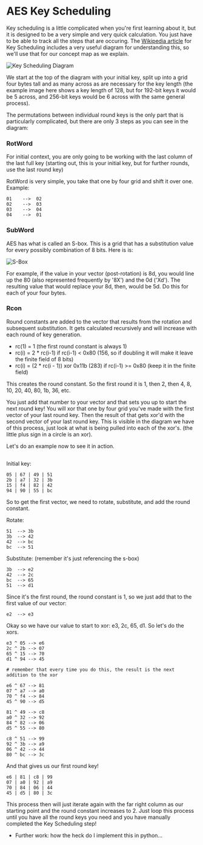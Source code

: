 # AES Key Scheduling
Key scheduling is a little complicated when you're first learning about it, but it is designed to be a very simple and very quick calculation. You just have to be able to track all the steps that are occuring. The [Wikipedia article](https://en.wikipedia.org/wiki/AES_key_schedule) for Key Scheduling includes a very useful diagram for understanding this, so we'll use that for our concept map as we explain.

![Key Scheduling Diagram](/mdimg/AES-Key_Schedule_128-bit_key.png)

We start at the top of the diagram with your initial key, split up into a grid four bytes tall and as many across as are necessary for the key length (the example image here shows a key length of 128, but for 192-bit keys it would be 5 across, and 256-bit keys would be 6 across with the same general process).

The permutations between individual round keys is the only part that is particularly complicated, but there are only 3 steps as you can see in the diagram:

### RotWord

For initial context, you are only going to be working with the last column of the last full key (starting out, this is your initial key, but for further rounds, use the last round key)

RotWord is very simple, you take that one by four grid and shift it over one. Example:
```
01    -->  02
02    -->  03
03    -->  04
04    -->  01
```

### SubWord

AES has what is called an S-box. This is a grid that has a substitution value for every possibly combination of 8 bits. Here is is:

![S-Box](/mdimg/s-box.png)

For example, if the value in your vector (post-rotation) is 8d, you would line up the 80 (also represented frequently by '8X') and the 0d ('Xd'). The resulting value that would replace your 8d, then, would be 5d. Do this for each of your four bytes.

### Rcon

Round constants are added to the vector that results from the rotation and subsequent substitution. It gets calculated recursively and will increase with each round of key generation.
 
* rc(1) = 1 (the first round constant is always 1)
* rc(i) = 2 * rc(i-1) if rc(i-1) < 0x80 (156, so if doubling it will make it leave the finite field of 8 bits)
* rc(i) = (2 * rc(i - 1)) xor 0x11b (283) if rc(i-1) >= 0x80 (keep it in the finite field) 

This creates the round constant. So the first round it is 1, then 2, then 4, 8, 10, 20, 40, 80, 1b, 36, etc.

You just add that number to your vector and that sets you up to start the next round key! You will xor that one by four grid you've made with the first vector of your last round key. Then the result of that gets xor'd with the second vector of your last round key. This is visible in the diagram we have of this process, just look at what is being pulled into each of the xor's. (the little plus sign in a circle is an xor).

Let's do an example now to see it in action.

##
Initial key:
```
05 | 67 | 49 | 51
2b | a7 | 32 | 3b
15 | f4 | 82 | 42
94 | 90 | 55 | bc
```
So to get the first vector, we need to rotate, substitute, and add the round constant. 

Rotate:
```
51  --> 3b
3b  --> 42
42  --> bc
bc  --> 51
```
Substitute:         (remember it's just referencing the s-box)
```
3b  --> e2
42  --> 2c
bc  --> 65
51  --> d1
```

Since it's the first round, the round constant is 1, so we just add that to the first value of our vector:
```
e2  --> e3
```

Okay so we have our value to start to xor: e3, 2c, 65, d1. So let's do the xors.
```
e3 ^ 05 --> e6
2c ^ 2b --> 07
65 ^ 15 --> 70
d1 ^ 94 --> 45

# remember that every time you do this, the result is the next addition to the xor

e6 ^ 67 --> 81
07 ^ a7 --> a0
70 ^ f4 --> 84
45 ^ 90 --> d5

81 ^ 49 --> c8
a0 ^ 32 --> 92
84 ^ 82 --> 06 
d5 ^ 55 --> 80

c8 ^ 51 --> 99
92 ^ 3b --> a9
06 ^ 42 --> 44
80 ^ bc --> 3c
```
And that gives us our first round key!
```
e6 | 81 | c8 | 99
07 | a0 | 92 | a9
70 | 84 | 06 | 44
45 | d5 | 80 | 3c
```

This process then will just iterate again with the far right column as our starting point and the round constant increases to 2. Just loop this process until you have all the round keys you need and you have manually completed the Key Scheduling step!

- Further work: how the heck do I implement this in python...
